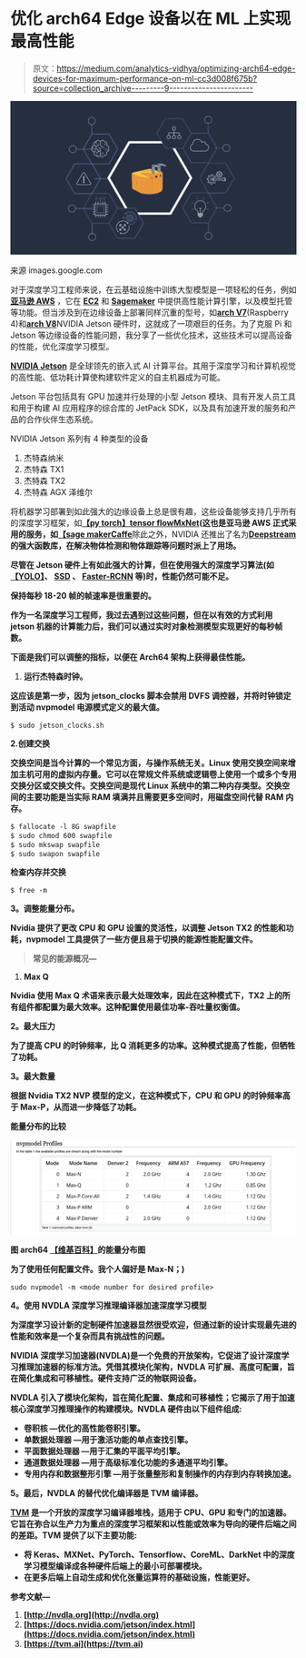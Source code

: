 # 优化 arch64 Edge 设备以在 ML 上实现最高性能

> 原文：<https://medium.com/analytics-vidhya/optimizing-arch64-edge-devices-for-maximum-performance-on-ml-cc3d008f675b?source=collection_archive---------9----------------------->

![](img/99230164418c78e91f4e57f0aa832c99.png)

来源 images.google.com

对于深度学习工程师来说，在云基础设施中训练大型模型是一项轻松的任务，例如 [**亚马逊 AWS**](https://aws.amazon.com) ，它在 [**EC2**](https://aws.amazon.com/ec2/) 和 [**Sagemaker**](https://aws.amazon.com/sagemaker/) 中提供高性能计算引擎，以及模型托管等功能。但当涉及到在边缘设备上部署同样沉重的型号，如[**arch V7**](https://archlinuxarm.org/platforms/armv7)(Raspberry 4)和[**arch V8**](https://archlinuxarm.org/platforms/armv8)NVIDIA Jetson 硬件时，这就成了一项艰巨的任务。为了克服 Pi 和 Jetson 等边缘设备的性能问题，我分享了一些优化技术，这些技术可以提高设备的性能，优化深度学习模型。

[**NVIDIA Jetson**](https://www.nvidia.com/en-us/autonomous-machines/embedded-systems/) 是全球领先的嵌入式 AI 计算平台。其用于深度学习和计算机视觉的高性能、低功耗计算使构建软件定义的自主机器成为可能。

Jetson 平台包括具有 GPU 加速并行处理的小型 Jetson 模块、具有开发人员工具和用于构建 AI 应用程序的综合库的 JetPack SDK，以及具有加速开发的服务和产品的合作伙伴生态系统。

NVIDIA Jetson 系列有 4 种类型的设备

1.  杰特森纳米
2.  杰特森 TX1
3.  杰特森 TX2
4.  杰特森 AGX 泽维尔

将机器学习部署到如此强大的边缘设备上总是很有趣，这些设备能够支持几乎所有的深度学习框架，如[**【py torch】**](https://pytorch.org)[**tensor flow**](https://www.tensorflow.org)[**MxNet**](https://aws.amazon.com/mxnet/)**(这也是亚马逊 AWS 正式采用的服务，如**[**【sage maker**](https://aws.amazon.com/sagemaker/)[**Caffe**](https://caffe.berkeleyvision.org)除此之外，NVIDIA 还推出了名为[**Deepstream**](https://developer.nvidia.com/deepstream-sdk)**的强大函数库，在解决物体检测和物体跟踪等问题时派上了用场。**

**尽管在 Jetson 硬件上有如此强大的计算，但在使用强大的深度学习算法(如[**【YOLO】**](https://pjreddie.com/darknet/yolo/)、 [**SSD**](https://arxiv.org/abs/1512.02325) 、 [**Faster-RCNN**](https://arxiv.org/abs/1506.01497) 等)时，性能仍然可能不足。**

**保持每秒 18-20 帧的帧速率是很重要的。**

**作为一名深度学习工程师，我过去遇到过这些问题，但在以有效的方式利用 jetson 机器的计算能力后，我们可以通过实时对象检测模型实现更好的每秒帧数。**

****下面是我们可以调整的指标，以便在 Arch64 架构上获得最佳性能。****

1.  ****运行杰特森时钟。****

**这应该是第一步，因为 jetson_clocks 脚本会禁用 DVFS 调控器，并将时钟锁定到活动 nvpmodel 电源模式定义的最大值。**

```
$ sudo jetson_clocks.sh
```

**2.**创建交换****

**交换空间是当今计算的一个常见方面，与操作系统无关。Linux 使用交换空间来增加主机可用的虚拟内存量。它可以在常规文件系统或逻辑卷上使用一个或多个专用交换分区或交换文件。交换空间是现代 Linux 系统中的第二种内存类型。交换空间的主要功能是当实际 RAM 填满并且需要更多空间时，用磁盘空间代替 RAM 内存。**

```
$ fallocate -l 8G swapfile
$ sudo chmod 600 swapfile
$ sudo mkswap swapfile
$ sudo swapon swapfile
```

**检查内存并交换**

```
$ free -m
```

****3。调整能量分布。****

**Nvidia 提供了更改 CPU 和 GPU 设置的灵活性，以调整 Jetson TX2 的性能和功耗，nvpmodel 工具提供了一些方便且易于切换的能源性能配置文件。**

> **常见的能源概况—**

1.  ****Max Q****

**Nvidia 使用 Max Q 术语来表示最大处理效率，因此在这种模式下，TX2 上的所有组件都配置为最大效率。这种配置使用最佳功率-吞吐量权衡值。**

****2。最大压力****

**为了提高 CPU 的时钟频率，比 Q 消耗更多的功率。这种模式提高了性能，但牺牲了功耗。**

****3。最大数量****

**根据 Nvidia TX2 NVP 模型的定义，在这种模式下，CPU 和 GPU 的时钟频率高于 Max-P，从而进一步降低了功耗。**

**能量分布的比较**

**![](img/48878066c2804754bdece35d47fc48c9.png)**

**图 arch64 [【维基百科】](https://developer.ridgerun.com/wiki/index.php?title=Nvidia_TX2_NVP_model)的能量分布图**

**为了使用任何配置文件。我个人偏好是 Max-N；)**

```
sudo nvpmodel -m <mode number for desired profile>
```

****4。使用 NVDLA 深度学习推理编译器加速深度学习模型****

**为深度学习设计新的定制硬件加速器显然很受欢迎，但通过新的设计实现最先进的性能和效率是一个复杂而具有挑战性的问题。**

**NVIDIA 深度学习加速器(NVDLA)是一个免费的开放架构，它促进了设计深度学习推理加速器的标准方法。凭借其模块化架构，NVDLA 可扩展、高度可配置，旨在简化集成和可移植性。硬件支持广泛的物联网设备。**

**NVDLA 引入了模块化架构，旨在简化配置、集成和可移植性；它揭示了用于加速核心深度学习推理操作的构建模块。NVDLA 硬件由以下组件组成:**

*   ****卷积核** —优化的高性能卷积引擎。**
*   ****单数据处理器** —用于激活功能的单点查找引擎。**
*   ****平面数据处理器** —用于汇集的平面平均引擎。**
*   ****通道数据处理器** —用于高级标准化功能的多通道平均引擎。**
*   ****专用内存和数据整形引擎** —用于张量整形和复制操作的内存到内存转换加速。**

****5。最后，NVDLA 的替代优化编译器是 TVM 编译器。****

**[**TVM**](https://tvm.ai/about) 是一个开放的深度学习编译器堆栈，适用于 CPU、GPU 和专门的加速器。它旨在弥合以生产力为重点的深度学习框架和以性能或效率为导向的硬件后端之间的差距。TVM 提供了以下主要功能:**

*   **将 Keras、MXNet、PyTorch、Tensorflow、CoreML、DarkNet 中的深度学习模型编译成各种硬件后端上的最小可部署模块。**
*   **在更多后端上自动生成和优化张量运算符的基础设施，性能更好。**

**参考文献—**

1.  **[http://nvdla.org](http://nvdla.org)**
2.  **[https://docs.nvidia.com/jetson/index.html](https://docs.nvidia.com/jetson/index.html)**
3.  **[https://tvm.ai](https://tvm.ai)**